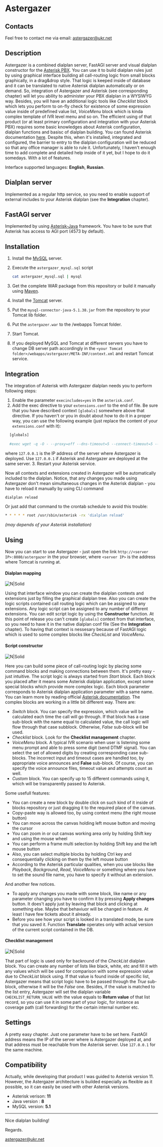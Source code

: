 # Astergazer
## Contacts
Feel free to contact me via email: astergazer@ukr.net
## Description
Astergazer is a combined dialplan server, FastAGI server and visual dialplan constructor for the [Asterisk PBX](http://asterisk.org/). You can use it to build dialplan rules just by using graphical interface building all call-routing logic from small blocks graphically, in a drag&drop style. That logic is keeped inside of database and it can be translated to native Asterisk dialplan automatically or on demand.
So, integration of Astergazer and Asterisk (see corresponding chapter) will let you ability to administer your PBX dialplan  in a WYSIWYG way. Besides, you will have an additional logic tools like *Checklist* block which lets you perform to on-fly check for existence of some expression value inside of predefined value list, *VoiceMenu* block which is kinda complex template of IVR level menu and so on.
The efficient using of that product (or at least primary configuration and integration with your Asterisk PBX) requires some basic knowledges about Asterisk configuration, dialplan functions and basisc of dialplan building. You can found Asterisk documentation [here](https://wiki.asterisk.org/wiki/display/AST/Home).
Despite this, when it's installed, integrated and configured, the barrier to entry to the dialplan configuration will be reduced so that any office manager is able to rule it.
Unfortunately, I haven't enough time to add complete and detailed help inside of it yet, but I hope to do it somedays. With a lot of features.

Interface supported languages: **English**, **Russian**.
## Dialplan server
Implemented as a regular http service, so you need to enable support of external includes to your Asterisk dialplan (see the **Integration** chapter).
## FastAGI server
Implemented by using [Asterisk-Java](https://asterisk-java.org/) framework. You have to be sure that Asterisk has access to AGI port (4573 by default).
## Installation
1. Install the [MySQL](https://www.mysql.com/) server.

2. Execute the `astergazer_mysql.sql` script
    ```sh
    cat astergazer_mysql.sql | mysql
    ```

3. Get the complete WAR package from this repository or build it manually using [Maven](https://maven.apache.org/).

4. Install the [Tomcat](http://tomcat.apache.org/) server.

5. Put the `mysql-connector-java-5.1.38.jar` from the repository to your Tomcat lib folder.

6. Put the `astergazer.war` to the /webapps Tomcat folder.

7. Start Tomcat.

8. If you deployed MySQL and Tomcat at different servers you have to change DB server path accordingly in the `<your Tomcat folder>/webapps/astergazer/META-INF/context.xml` and restart Tomcat service.

## Integration
The integration of Asterisk with Astergazer dialplan needs you to perform following steps:

1. Enable the parameter `execincludes=yes` in the `asterisk.conf`.
2. Add the exec directive to your `extensions.conf` to the end of file. Be sure that you have described context `[globals]` somewhere above that directive.	If you haven't or you in doubt about how to do it in a proper way, you can use the following example (just replace the content of your `extensions.conf` with it):
  ``` sh
	[globals]
	
	#exec wget -q -O - --proxy=off --dns-timeout=5 --connect-timeout=5 --read-timeout=5 127.0.0.1:8080/astergazer/translator
  ```
  where `127.0.0.1` is the IP address of the server where Astergazer is deployed. Use `127.0.0.1` if Asterisk and Astergazer   are deployed at the same server.
3. Restart your Asterisk service. 

Now all contexts and extensions created in Astergazer will be automatically included to the dialplan. Notice, that any changes you made using Astergazer don't mean simultaneous changes in the Asterisk dialplan - you have to reload it manually by using CLI command 
``` sh
dialplan reload
```
 Or just add that command to the crontab schedule to avoid this trouble:
``` sh
* * * * * root /usr/sbin/asterisk -rx 'dialplan reload'
```
*(may depends of your Asterisk installation)*
 
## Using
Now you can start to use Astergazer - just open the link `http://<server IP>:8080/astergazer` in the your browser, where `<server IP>` is the address where Tomcat is running at.
#### Dialplan mapping

![N|Solid](https://github.com/dmitriyborisenko/Astergazer/blob/master/screen_mapping.png?raw=true)

Using that interface window you can create the dialplan contexts and extensions just by filling the graphical dialplan tree. Also you can create the logic scripts contained call routing logic which can be assigned to any extensions.
Any logic script can be assigned to any number of different extensions. You can edit script logic by using the **Constructor** function. At this point of release you can't create `[globals]` context from that interface, so you need to have it in the native dialplan conf file (See the **Integration** chapter). To having that context is nessesary because of FastAGI logic which is used to some complex blocks like *CheckList* and *VoiceMenu*.

#### Script constructor

![N|Solid](https://github.com/dmitriyborisenko/Astergazer/blob/master/screen_constructor.png?raw=true)

Here you can build some piece of call-routing logic by placing some command blocks and making connections between them. It's pretty easy - just intuitive. The script logic is always started from *Start* block. 
Each block you placed after it means some Asterisk dialplan application, except some special blocks which provide more complex logic. Each block parameter corresponds to Asterisk dialplan application parameter with a same name. You can learn more by reading official [Asterisk documentation](https://wiki.asterisk.org/wiki/display/AST/Home).
The complex blocks are working in a little bit different way. There are:
- *Switch* block. You can specify the expression, which value will be calculated each time the call will go through. If that block has a case sub-block with the name equal to calculated value, the call logic will flow through that case subblock. Otherwise, *False* sub-block will be used.
- *Checklist* block. Look for the **Checklist management** chapter.
- *VoiceMenu* block. A typical IVR scenario when user is listening some menu prompt and able to press some digit (send DTMF signal). You can select the set of allowed digits by creating corresponding case sub-blocks. The incorrect input and timeout cases are handled too, by appropriate voice announces and **False** sub-block. Of course, you can specify the voice announce files, timeout value and attempts count as well.
- *Custom* block. You can specify up to 15 different commands using it, which will be transparently passed to Asterisk.

Some usefull features:
- You can create a new block by double click on such kind of it inside of blocks repository or just dragging it to the required place of the canvas.
- Copy-paste way is allowed too, by using context menu (the right mouse button)
- You can move across the canvas holding left mouse button and moving the cursor
- You can zoom in or out canvas working area only by holding Shift key and using the mouse wheel
- You can perform a frame multi selection by holding Shift key and the left mouse button
- Also, you can select multiple blocks by holding Ctrl key and consequentially clicking on them by the left mouse button
- According to the Asterisk particular qualities, when you use blocks like *Playback*, *Background*, *Read*, *VoiceMenu* or something where you have to set the sound file name, you have to specify it without an extension.

And another few notices.
- To apply any changes you made with some block, like name or any parameter changing you have to confirm it by pressing **Apply changes** button. It does't apply just by leaving that block and clicking at something else.
Maybe that behaviuor will be changed in feature. At least I have few tickets about it already.
- Before you see how your script is looked in a translated mode, be sure that you saved it. Function **Translate** operates only with actual version of the current script contained in the DB.

#### Checklist management

![N|Solid](https://github.com/dmitriyborisenko/Astergazer/blob/master/screen_checklists.png?raw=true)

That part of logic is used only for backround of the *CheckList* dialplan block.
You can create any number of lists like black, white, etc and fill it with any values which will be used for comparison with some expression value due to *CheckList* block using. If that value is found inside of specific list,
Astergazer means that script logic have to be passed through  the *True* sub-block, otherwise it will be the *False* one. Besides, if the value is matched to the list entry, Astergazer will set the dialplan variable `CHECKLIST_RETURN_VALUE`
with the value equals to **Return value** of that list record, so you can use it in some part of your logic, for instance as coverage path (call forwarding) for the certain internal number etc.

## Settings
A pretty easy chapter. Just one parameter have to be set here. FastAGI address means the IP of the server where is Astergazer deployed at, and that address must be reachable from the Asterisk server. Use `127.0.0.1` for the same machine.

## Compatibility
Actually, while developing that product I was guided to Asterisk version 11. However, the Astergazer architecture is builded especially as flexible as it possible, so it can easily be used with other Asterisk versions.
- Asterisk verison: **11**
- Java version : **8**
- MySQL version: **5.1**

***
Nice dialplan building!

Regards.

astergazer@ukr.net


	
	
